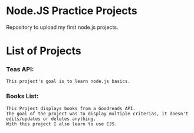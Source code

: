 # Node.JS Practice Projects
Repository to upload my first node.js projects. 

# List of Projects
### Teas API:
    This project's goal is to learn node.js basics.
### Books List: 
    This Project displays books from a Goodreads API. 
    The goal of the project was to display multiple criterias, it doesn't edits/updates or deletes anything.
    With this project I also learn to use EJS.